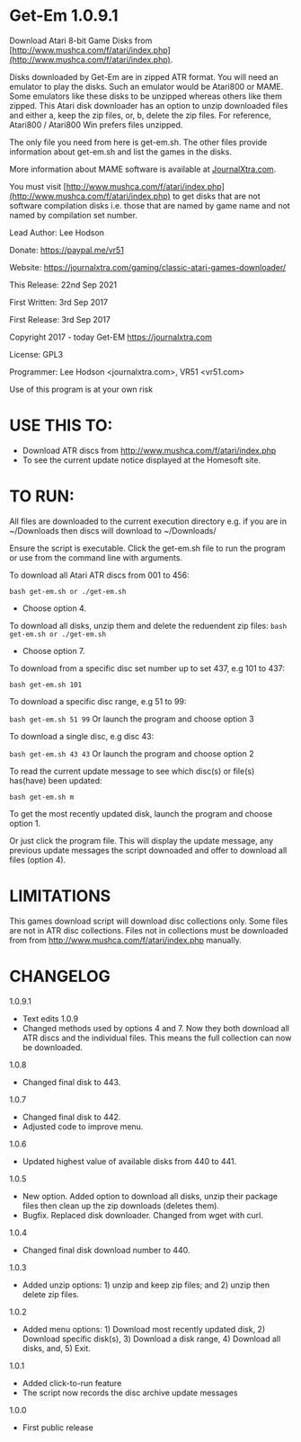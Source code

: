 # Get-Em 1.0.9.1

Download Atari 8-bit Game Disks from [http://www.mushca.com/f/atari/index.php](http://www.mushca.com/f/atari/index.php).

Disks downloaded by Get-Em are in zipped ATR format. You will need an emulator to play the disks. Such an emulator would be Atari800 or MAME. Some emulators like these disks to be unzipped whereas others like them zipped. This Atari disk downloader has an option to unzip downloaded files and either a, keep the zip files, or, b, delete the zip files. For reference, Atari800 / Atari800 Win prefers files unzipped.

The only file you need from here is get-em.sh. The other files provide information about get-em.sh and list the games in the disks.

More information about MAME software is available at [JournalXtra.com](https://journalxtra.com/gaming/download-complete-sets-of-mess-and-mame-roms/).

You must visit [http://www.mushca.com/f/atari/index.php](http://www.mushca.com/f/atari/index.php) to get disks that are not software compilation disks i.e. those that are named by game name and not named by compilation set number.

Lead Author: Lee Hodson

Donate: https://paypal.me/vr51

Website: https://journalxtra.com/gaming/classic-atari-games-downloader/

This Release: 22nd Sep 2021

First Written: 3rd Sep 2017

First Release: 3rd Sep 2017


Copyright 2017 - today Get-EM <https://journalxtra.com>

License: GPL3

Programmer: Lee Hodson <journalxtra.com>, VR51 <vr51.com>

Use of this program is at your own risk

# USE THIS TO:

- Download ATR discs from http://www.mushca.com/f/atari/index.php
- To see the current update notice displayed at the Homesoft site.

# TO RUN:

All files are downloaded to the current execution directory e.g. if you are in ~/Downloads then discs will download to ~/Downloads/<files>

Ensure the script is executable. Click the get-em.sh file to run the program or use from the command line with arguments.

To download all Atari ATR discs from 001 to 456:

```bash get-em.sh or ./get-em.sh```
- Choose option 4.

To download all disks, unzip them and delete the reduendent zip files:
```bash get-em.sh or ./get-em.sh```
- Choose option 7.

To download from a specific disc set number up to set 437, e.g 101 to 437:

```bash get-em.sh 101```

To download a specific disc range, e.g 51 to 99:

```bash get-em.sh 51 99```
Or launch the program and choose option 3

To download a single disc, e.g disc 43:

```bash get-em.sh 43 43```
Or launch the program and choose option 2

To read the current update message to see which disc(s) or file(s) has(have) been updated:

```bash get-em.sh m```

To get the most recently updated disk, launch the program and choose option 1.

Or just click the program file. This will display the update message, any previous update messages the script downoaded and offer to download all files (option 4).

# LIMITATIONS

This games download script will download disc collections only. Some files are not in ATR disc collections. Files not in collections must be downloaded from from http://www.mushca.com/f/atari/index.php manually.

# CHANGELOG
1.0.9.1
- Text edits
1.0.9
- Changed methods used by options 4 and 7. Now they both download all ATR discs and the individual files. This means the full collection can now be downloaded.

1.0.8
- Changed final disk to 443.

1.0.7
- Changed final disk to 442.
- Adjusted code to improve menu.

1.0.6
- Updated highest value of available disks from 440 to 441.

1.0.5
- New option. Added option to download all disks, unzip their package files then clean up the zip downloads (deletes them).
- Bugfix. Replaced disk downloader. Changed from wget with curl.

1.0.4
- Changed final disk download number to 440.

1.0.3
- Added unzip options: 1) unzip and keep zip files; and 2) unzip then delete zip files.

1.0.2
- Added menu options: 1) Download most recently updated disk, 2) Download specific disk(s), 3) Download a disk range, 4) Download all disks, and, 5) Exit.

1.0.1
- Added click-to-run feature
- The script now records the disc archive update messages

1.0.0
- First public release
